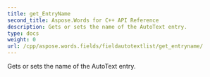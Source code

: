```yaml
---
title: get_EntryName
second_title: Aspose.Words for C++ API Reference
description: Gets or sets the name of the AutoText entry. 
type: docs
weight: 0
url: /cpp/aspose.words.fields/fieldautotextlist/get_entryname/
---
```


Gets or sets the name of the AutoText entry. 

